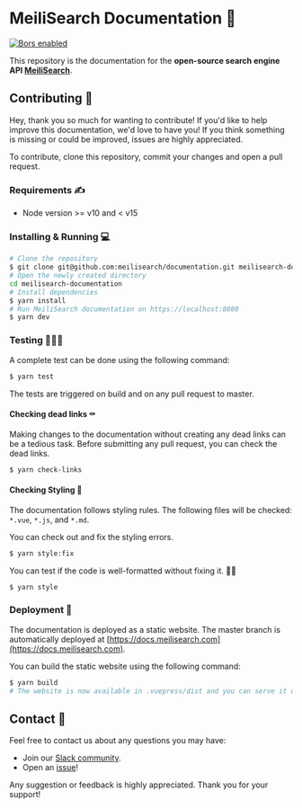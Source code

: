 # MeiliSearch Documentation 📃

<a href="https://app.bors.tech/repositories/28374"><img src="https://bors.tech/images/badge_small.svg" alt="Bors enabled"></a>

This repository is the documentation for the **open-source search engine API [MeiliSearch](https://github.com/meilisearch/meilisearch)**.

## Contributing 💯

Hey, thank you so much for wanting to contribute! If you'd like to help improve this documentation, we'd love to have you! If you think something is missing or could be improved, issues are highly appreciated.

To contribute, clone this repository, commit your changes and open a pull request.

### Requirements ✍

- Node version >= v10 and < v15

### Installing & Running 💻

```bash
# Clone the repository
$ git clone git@github.com:meilisearch/documentation.git meilisearch-documentation
# Open the newly created directory
cd meilisearch-documentation
# Install dependencies
$ yarn install
# Run MeiliSearch documentation on https://localhost:8080
$ yarn dev
```

### Testing 🧪👩‍🔬

A complete test can be done using the following command:

```bash
$ yarn test
```

The tests are triggered on build and on any pull request to master.

#### Checking dead links ⚰

Making changes to the documentation without creating any dead links can be a tedious task. Before submitting any pull request, you can check the dead links.

```bash
$ yarn check-links
```

#### Checking Styling 🌟

The documentation follows styling rules. The following files will be checked: `*.vue`, `*.js`, and `*.md`.

You can check out and fix the styling errors.

```bash
$ yarn style:fix
```

You can test if the code is well-formatted without fixing it. 👩‍🔧

```bash
$ yarn style
```

### Deployment 🛫

The documentation is deployed as a static website. The master branch is automatically deployed at [https://docs.meilisearch.com](https://docs.meilisearch.com).

You can build the static website using the following command:

```bash
$ yarn build
# The website is now available in .vuepress/dist and you can serve it using any webserver.
```

## Contact 📧

Feel free to contact us about any questions you may have:

- Join our [Slack community](https://slack.meilisearch.com/).
- Open an [issue](https://github.com/meilisearch/documentation/issues)!

Any suggestion or feedback is highly appreciated. Thank you for your support!
